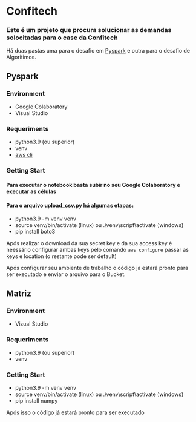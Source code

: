 # Confitech

### Este é um projeto que procura solucionar as demandas solocitadas para o case da Confitech

Há duas pastas uma para o desafio em [Pyspark](https://spark.apache.org/docs/latest/api/python/) e outra para o desafio de Algoritimos.

## Pyspark

### Environment
- Google Colaboratory
- Visual Studio

### Requeriments
- python3.9 (ou superior)
- venv
- [aws cli](https://aws.amazon.com/pt/cli/)

### Getting Start
#### Para executar o notebook basta subir no seu Google Colaboratory e executar as células

#### Para o arquivo upload_csv.py há algumas etapas:
- python3.9 -m venv venv
- source venv/bin/activate (linux) ou .\venv\script\activate (windows)
- pip install boto3

Após realizar o download da sua secret key e da sua access key
é neessário configurar ambas keys pelo comando 
```aws configure```
passar as keys e location (o restante pode ser default)

Após configurar seu ambiente de trabalho o código ja estará pronto para ser executado e enviar o arquivo para o Bucket.

## Matriz

### Environment
- Visual Studio

### Requeriments
- python3.9 (ou superior)
- venv

### Getting Start
- python3.9 -m venv venv
- source venv/bin/activate (linux) ou .\venv\script\activate (windows)
- pip install numpy

Após isso o código já estará pronto para ser executado